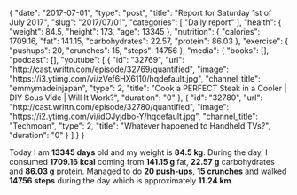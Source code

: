{
    "date": "2017-07-01",
    "type": "post",
    "title": "Report for Saturday 1st of July 2017",
    "slug": "2017\/07\/01",
    "categories": [
        "Daily report"
    ],
    "health": {
        "weight": 84.5,
        "height": 173,
        "age": 13345
    },
    "nutrition": {
        "calories": 1709.16,
        "fat": 141.15,
        "carbohydrates": 22.57,
        "protein": 86.03
    },
    "exercise": {
        "pushups": 20,
        "crunches": 15,
        "steps": 14756
    },
    "media": {
        "books": [],
        "podcast": [],
        "youtube": [
            {
                "id": "32769",
                "url": "http:\/\/cast.writtn.com\/episode\/32769\/quantified",
                "image": "https:\/\/i3.ytimg.com\/vi\/zVef6HX6110\/hqdefault.jpg",
                "channel_title": "emmymadeinjapan",
                "type": 2,
                "title": "Cook a PERFECT Steak in a Cooler | DIY Sous Vide | Will It Work?",
                "duration": "0"
            },
            {
                "id": "32780",
                "url": "http:\/\/cast.writtn.com\/episode\/32780\/quantified",
                "image": "https:\/\/i2.ytimg.com\/vi\/idOJyjdbo-Y\/hqdefault.jpg",
                "channel_title": "Techmoan",
                "type": 2,
                "title": "Whatever happened to Handheld TVs?",
                "duration": "0"
            }
        ]
    }
}

Today I am <strong>13345 days</strong> old and my weight is <strong>84.5 kg</strong>. During the day, I consumed <strong>1709.16 kcal</strong> coming from <strong>141.15 g</strong> fat, <strong>22.57 g</strong> carbohydrates and <strong>86.03 g</strong> protein. Managed to do <strong>20 push-ups</strong>, <strong>15 crunches</strong> and walked <strong>14756 steps</strong> during the day which is approximately <strong>11.24 km</strong>.